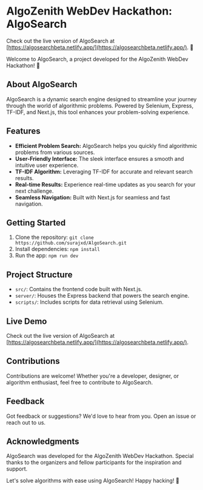 # AlgoZenith WebDev Hackathon: AlgoSearch

Check out the live version of AlgoSearch at [https://algosearchbeta.netlify.app/](https://algosearchbeta.netlify.app/). 🔎

Welcome to AlgoSearch, a project developed for the AlgoZenith WebDev Hackathon! 🚀

## About AlgoSearch

AlgoSearch is a dynamic search engine designed to streamline your journey through the world of algorithmic problems. Powered by Selenium, Express, TF-IDF, and Next.js, this tool enhances your problem-solving experience.

## Features

- **Efficient Problem Search:** AlgoSearch helps you quickly find algorithmic problems from various sources.
- **User-Friendly Interface:** The sleek interface ensures a smooth and intuitive user experience.
- **TF-IDF Algorithm:** Leveraging TF-IDF for accurate and relevant search results.
- **Real-time Results:** Experience real-time updates as you search for your next challenge.
- **Seamless Navigation:** Built with Next.js for seamless and fast navigation.

## Getting Started

1. Clone the repository: `git clone https://github.com/surajxd/AlgoSearch.git`
2. Install dependencies: `npm install`
3. Run the app: `npm run dev`

## Project Structure

- `src/`: Contains the frontend code built with Next.js.
- `server/`: Houses the Express backend that powers the search engine.
- `scripts/`: Includes scripts for data retrieval using Selenium.

## Live Demo

Check out the live version of AlgoSearch at [https://algosearchbeta.netlify.app/](https://algosearchbeta.netlify.app/).

## Contributions

Contributions are welcome! Whether you're a developer, designer, or algorithm enthusiast, feel free to contribute to AlgoSearch.

## Feedback

Got feedback or suggestions? We'd love to hear from you. Open an issue or reach out to us.

## Acknowledgments

AlgoSearch was developed for the AlgoZenith WebDev Hackathon. Special thanks to the organizers and fellow participants for the inspiration and support.

Let's solve algorithms with ease using AlgoSearch! Happy hacking! 🌟
